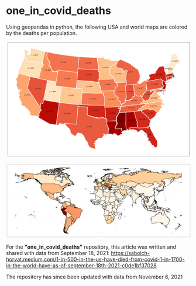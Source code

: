 # one_in_covid_deaths

Using geopandas in python, the following USA and world maps are colored by the deaths per population.

![USA](https://github.com/wpbSabi/geospatial/blob/main/one_in_covid_deaths/images/USA_one_in_x_covid_deaths.png)

![World](https://github.com/wpbSabi/geospatial/blob/main/one_in_covid_deaths/images/World_one_in_x_covid_deaths.png)


For the **"one_in_covid_deaths"** repository, this article was written and shared with data from September 18, 2021:
https://sabolch-horvat.medium.com/1-in-500-in-the-us-have-died-from-covid-1-in-1700-in-the-world-have-as-of-september-18th-2021-c0de1bf37028

The repository has since been updated with data from November 6, 2021

